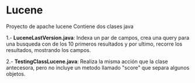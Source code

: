 # Lucene

Proyecto de apache lucene
Contiene dos clases java

1.- **LuceneLastVersion.java**: Indexa un par de campos, crea una query para una busqueda con de los 10 primeros resultados y por ultimo, recorre los resultados, mostrando los campos.

2.- **TestingClassLucene.java**: Realiza la misma acción que la clase antecesora, pero no incluye un metodo llamado "score" que separa algunos objetos.
